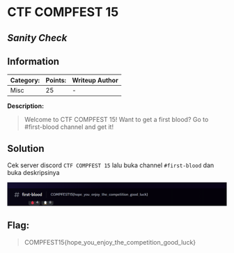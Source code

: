 # __CTF COMPFEST 15__ 
## _Sanity Check_

## Information
**Category:** | **Points:** | **Writeup Author**
--- | --- | ---
Misc | 25 | -

**Description:** 

> Welcome to CTF COMPFEST 15! Want to get a first blood? Go to #first-blood channel and get it!

## Solution
Cek server discord `CTF COMPFEST 15` lalu buka channel `#first-blood` dan buka deskripsinya

![flag](Sanity%20Check.png)

## Flag:
> COMPFEST15{hope_you_enjoy_the_competition_good_luck}